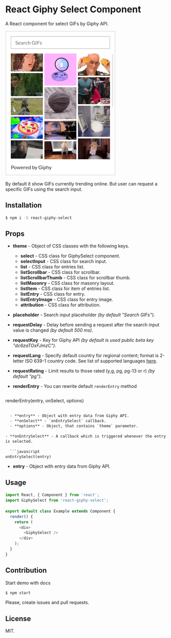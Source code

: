 # React Giphy Select Component
A React component for select GIFs by Giphy API.

![Preview](./github-preview.jpg)

By default it show GIFs currently trending online. But user can request
a specific GIFs using the search input.

## Installation

```bash
$ npm i -S react-giphy-select
```

## Props
- **theme** - Object of CSS classes with the following keys.
  - **select** - CSS class for GiphySelect component.
  - **selectInput** - CSS class for search input.
  - **list** - CSS class for entries list.
  - **listScrollbar** - CSS class for scrollbar.
  - **listScrollbarThumb** - CSS class for scrollbar thumb.
  - **listMasonry** - CSS class for masonry layout.
  - **listItem** - CSS class for item of entries list.
  - **listEntry** - CSS class for entry.
  - **listEntryImage** - CSS class for entry image.
  - **attribution** - CSS class for attribution.
- **placeholder** - Search input placeholder *(by default "Search GIFs")*.
- **requestDelay** - Delay before sending a request after the search input value is changed *(by default 500 ms)*.
- **requestKey** - Key for Giphy API *(by default is used public beta key "dc6zaTOxFJmzC")*.
- **requestLang** - Specify default country for regional content; format is 2-letter
ISO 639-1 country code. See list of supported languages [here](https://github.com/Giphy/GiphyAPI#language-support).
- **requestRating** - Limit results to those rated (y,g, pg, pg-13 or r) *(by default "pg")*.
- **renderEntry** - You can rewrite default `renderEntry` method

  ```javascript
renderEntry(entry, onSelect, options)
```

  - **entry** - Object with entry data from Giphy API.
  - **onSelect** - `onEntrySelect` callback.
  - **options** - Object, that contains `theme` parameter.

- **onEntrySelect** - A callback which is triggered whenever the entry is selected.

  ```javascript
onEntrySelect(entry)
```

  - **entry** - Object with entry data from Giphy API.

## Usage
```javascript
import React, { Component } from 'react';
import GiphySelect from 'react-giphy-select';

export default class Example extends Component {
  render() {
    return (
      <div>
        <GiphySelect />
      </div>
    );
  }
}
```

## Contribution
Start demo with docs
```bash
$ npm start
```
Please, create issues and pull requests.

## License
MIT.
